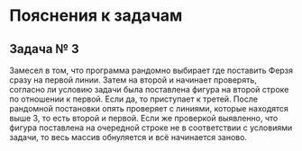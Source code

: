 # Пояснения к задачам

## Задача № 3

Замесел в том, что программа рандомно выбирает где поставить Ферзя сразу на первой линии. Затем на второй и начинает проверять, согласно ли условию задачи была поставлена фигура на второй строке по отношении к первой. Если да, то приступает к третей. После рандомной постановки опять проверяет с линиями, которые находятся выше 3, то есть второй и первой. Если же проверкой выявленно, что фигура поставлена на очередной строке не в соответствии с условиями задачи, то весь массив обнуляется и всё начинается заново.
